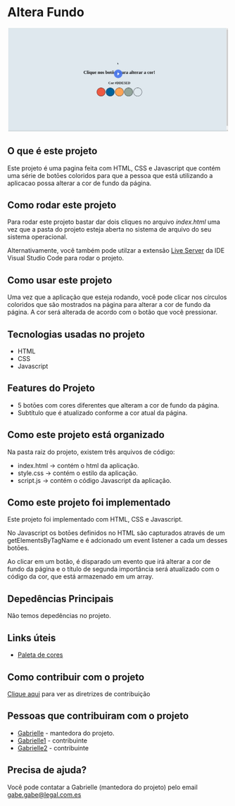 # Altera Fundo
<p align= "center">
  <img src="./imagens/telaInicial.png" alt="Tela Inicial" width="500px"></img>
</p>


## O que é este projeto
Este projeto é uma pagina feita com HTML, CSS e Javascript que contém uma série de botōes coloridos para que a pessoa que está utilizando a aplicacao possa alterar a cor de fundo da página.

## Como rodar este projeto
Para rodar este projeto bastar dar dois cliques no arquivo *index.html* uma vez que a pasta do projeto esteja aberta no sistema de arquivo do seu sistema operacional.

Alternativamente, você também pode utilzar a extensão [Live Server](https://marketplace.visualstudio.com/items?itemName=ritwickdey.LiveServer) da IDE Visual Studio Code para rodar o projeto.

## Como usar este projeto
Uma vez que a aplicação que esteja rodando, você pode clicar nos círculos  coloridos que são mostrados na página para alterar a cor de fundo da página. A cor será alterada de acordo com o botão que você pressionar.

## Tecnologias usadas no projeto
- HTML
- CSS
- Javascript

## Features do Projeto
- 5 botōes com cores diferentes que alteram a cor de fundo da página.
- Subtítulo que é atualizado conforme a cor atual da página.

## Como este projeto está organizado
Na pasta raiz do projeto, existem três arquivos de código:
- index.html -> contém o html da aplicação.
- style.css -> contém o estilo da aplicação.
- script.js -> contém o código Javascript da aplicação.

## Como este projeto foi implementado
Este projeto foi implementado com HTML, CSS e Javascript.

No Javascript os botōes definidos no HTML são capturados através de um getElementsByTagName e é adcionado um event listener a cada um desses botōes.

Ao clicar em um botão, é disparado um evento que irá alterar a cor de fundo da página e o título de segunda importância será atualizado com o código da cor, que está armazenado em um array.

## Depedências Principais
Não temos depedências no projeto.

## Links úteis
- [Paleta de cores](https://coolors.co/palette/d94e33-2c5697-ed9b33-8a9b8e-2d2926-f4e5de-dde5ed-f8f1e0-d7d2cd-dfdede)

## Como contribuir com o projeto
[Clique aqui](./CONTRIBUTING.md) para ver as diretrizes de contribuição

## Pessoas que contribuiram com o projeto
- [Gabrielle](https://github.com/VillaGabe) - mantedora do projeto.
- [Gabrielle1](https://github.com/VillaGabe) - contribuinte
- [Gabrielle2](https://github.com/VillaGabe) - contribuinte

## Precisa de ajuda?
Você pode contatar a Gabrielle (mantedora do projeto) pelo email gabe.gabe@legal.com.es
